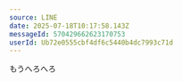```yaml
---
source: LINE
date: 2025-07-18T10:17:58.143Z
messageId: 570429662623170753
userId: Ub72e0555cbf4df6c5440b4dc7993c71d
---
```


もうへろへろ